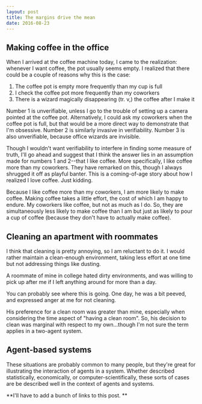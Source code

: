 ```yaml
---
layout: post
title: The margins drive the mean
date: 2016-08-23
---
```


Making coffee in the office
-------------------------------------

When I arrived at the coffee machine today, I came to the realization: whenever I want coffee, the pot usually seems empty. I realized that there could be a couple of reasons why this is the case:

1. The coffee pot is empty more frequently than my cup is full  
2. I check the coffee pot more frequently than my coworkers  
3. There is a wizard magically disappearing (tr. v,) the coffee after I make it

Number 1 is unverifiable, unless I go to the trouble of setting up a camera pointed at the coffee pot. Alternatively, I could ask my coworkers when the coffee pot is full, but that would be a more direct way to demonstrate that I'm obsessive. Number 2 is similarly invasive in verifiability. Number 3 is also unverifiable, because office wizards are invisible.

Though I wouldn't want verifiability to interfere in finding some measure of truth, I'll go ahead and suggest that I think the answer lies in an assumption made for numbers 1 and 2--that I like coffee. More specifically, I like coffee more than my coworkers. They have remarked on this, though I always shrugged it off as playful banter. This is a coming-of-age story about how I realized I love coffee. Just kidding. 

Because I like coffee more than my coworkers, I am more likely to make coffee. Making coffee takes a little effort, the cost of which I am happy to endure. My coworkers like coffee, but not as much as I do. So, they are simultaneously less likely to make coffee than I am but just as likely to pour a cup of coffee (because they don't have to actually make coffee). 

Cleaning an apartment with roommates
---------------------------------------

I think that cleaning is pretty annoying, so I am reluctant to do it. I would rather maintain a clean-enough environment, taking less effort at one time but not addressing things like dusting. 

A roommate of mine in college hated dirty environments, and was willing to pick up after me if I left anything around for more than a day. 

You can probably see where this is going. One day, he was a bit peeved, and expressed anger at me for not cleaning. 

His preference for a clean room was greater than mine, especially when considering the time aspect of "having a clean room". So, his decision to clean was marginal with respect to my own...though I'm not sure the term applies in a two-agent system. 

Agent-based systems
--------------------

These situations are probably common to many people, but they're great for illustrating the interaction of agents in a system. Whether described statistically, economically, or computer-scientifically, these sorts of cases are be described well in the context of agents and systems. 

**I'll have to add a bunch of links to this post. **

